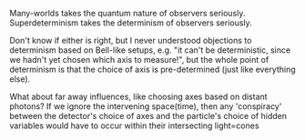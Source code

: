 Many-worlds takes the quantum nature of observers seriously. Superdeterminism
takes the determinism of observers seriously.

Don't know if either is right, but I never understood objections to determinism
based on Bell-like setups, e.g. "it can't be deterministic, since we hadn't yet
chosen which axis to measure!", but the whole point of determinism is that the
choice of axis is pre-determined (just like everything else).

What about far away influences, like choosing axes based on distant photons? If
we ignore the intervening space(time), then any 'conspiracy' between the
detector's choice of axes and the particle's choice of hidden variables would
have to occur within their intersecting light=cones
